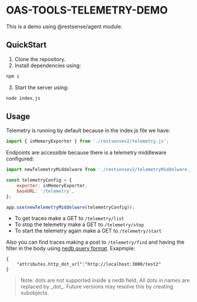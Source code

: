# OAS-TOOLS-TELEMETRY-DEMO
This is a demo using @restsense/agent module.

## QuickStart

1. Clone the repository.
2. Install dependencies using:

```bash
npm i
```

3. Start the server using:
```bash
node index.js
```

## Usage

Telemetry is running by default because in the index.js file we have:
```js
import { inMemoryExporter } from './restsensev2/telemetry.js';

```

Endpoints are accessible because there is a telemetry middleware configured:
```js
import newTelemetryMiddelware from './restsensev2/telemetryMiddelware.js';

const telemetryConfig = {
    exporter: inMemoryExporter,
    baseURL: '/telemetry',
};

app.use(newTelemetryMiddelware(telemetryConfig));
```

- To get traces make a GET to `/telemetry/list`
- To stop the telemetry make a GET to `/telemetry/stop`
- To start the telemetry again make a GET to `/telemetry/start`

Also you can find traces making a post to `/telemetry/find` and having the filter in the body using [nedb query format](https://github.com/louischatriot/nedb?tab=readme-ov-file#basic-querying). Exapmple:
```
{
    "attributes.http_dot_url":"http://localhost:3000/test2"
}
```

>Note: dots are not supported inside a nedb field. All dots in names are replaced by \_dot\_. Future versions may resolve this by creating subobjects.



